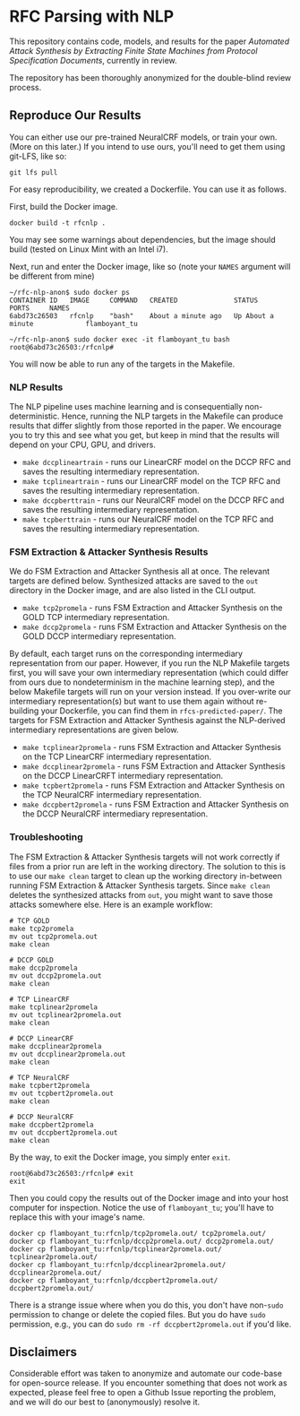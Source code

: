 # RFC Parsing with NLP

This repository contains code, models, and results for the paper *Automated Attack Synthesis by Extracting Finite State Machines from Protocol Specification Documents*, currently in review.

The repository has been thoroughly anonymized for the double-blind review process.

## Reproduce Our Results

You can either use our pre-trained NeuralCRF models, or train your own.  (More on this later.)  If you intend to use ours, you'll need to get them using git-LFS, like so:

```
git lfs pull
```

For easy reproducibility, we created a Dockerfile.  You can use it as follows.

First, build the Docker image.

```
docker build -t rfcnlp .
```

You may see some warnings about dependencies, but the image should build (tested on Linux Mint with an Intel i7).

Next, run and enter the Docker image, like so (note your `NAMES` argument will be different from mine)

```
~/rfc-nlp-anon$ sudo docker ps
CONTAINER ID   IMAGE     COMMAND   CREATED              STATUS              PORTS     NAMES
6abd73c26503   rfcnlp    "bash"    About a minute ago   Up About a minute             flamboyant_tu

~/rfc-nlp-anon$ sudo docker exec -it flamboyant_tu bash
root@6abd73c26503:/rfcnlp# 

```

You will now be able to run any of the targets in the Makefile.

### NLP Results

The NLP pipeline uses machine learning and is consequentially non-deterministic.  Hence, running the NLP targets in the Makefile can produce results that differ slightly from those reported in the paper.  We encourage you to try this and see what you get, but keep in mind that the results will depend on your CPU, GPU, and drivers.

* `make dccplineartrain` - runs our LinearCRF model on the DCCP RFC and saves the resulting intermediary representation.
* `make tcplineartrain` - runs our LinearCRF model on the TCP RFC and saves the resulting intermediary representation.
* `make dccpberttrain` - runs our NeuralCRF model on the DCCP RFC and saves the resulting intermediary representation.
* `make tcpberttrain` - runs our NeuralCRF model on the TCP RFC and saves the resulting intermediary representation.

### FSM Extraction & Attacker Synthesis Results 

We do FSM Extraction and Attacker Synthesis all at once.  The relevant targets are defined below.  Synthesized attacks are saved to the `out` directory in the Docker image, and are also listed in the CLI output.  

* `make tcp2promela` - runs FSM Extraction and Attacker Synthesis on the GOLD TCP intermediary representation.
* `make dccp2promela` - runs FSM Extraction and Attacker Synthesis on the GOLD DCCP intermediary representation.

By default, each target runs on the corresponding intermediary representation from our paper.  However, if you run the NLP Makefile targets first, you will save your own intermediary representation (which could differ from ours due to nondeterminism in the machine learning step), and the below Makefile targets will run on your version instead.  If you over-write our intermediary representation(s) but want to use them again without re-building your Dockerfile, you can find them in `rfcs-predicted-paper/`.  The targets for FSM Extraction and Attacker Synthesis against the NLP-derived intermediary representations are given below.

* `make tcplinear2promela` - runs FSM Extraction and Attacker Synthesis on the TCP LinearCRF intermediary representation.
* `make dccplinear2promela` - runs FSM Extraction and Attacker Synthesis on the DCCP LinearCRFT intermediary representation.
* `make tcpbert2promela` - runs FSM Extraction and Attacker Synthesis on the TCP NeuralCRF intermediary representation.
* `make dccpbert2promela` - runs FSM Extraction and Attacker Synthesis on the DCCP NeuralCRF intermediary representation.

### Troubleshooting

The FSM Extraction & Attacker Synthesis targets will not work correctly if files from a prior run are left in the working directory.  The solution to this is to use our `make clean` target to clean up the working directory in-between running FSM Extraction & Attacker Synthesis targets.  Since `make clean` deletes the synthesized attacks from `out`, you might want to save those attacks somewhere else.  Here is an example workflow:

```
# TCP GOLD
make tcp2promela
mv out tcp2promela.out
make clean

# DCCP GOLD
make dccp2promela
mv out dccp2promela.out
make clean

# TCP LinearCRF
make tcplinear2promela
mv out tcplinear2promela.out
make clean

# DCCP LinearCRF
make dccplinear2promela
mv out dccplinear2promela.out
make clean

# TCP NeuralCRF
make tcpbert2promela
mv out tcpbert2promela.out
make clean

# DCCP NeuralCRF
make dccpbert2promela
mv out dccpbert2promela.out
make clean
```

By the way, to exit the Docker image, you simply enter `exit`.

```
root@6abd73c26503:/rfcnlp# exit
exit
```

Then you could copy the results out of the Docker image and into your host computer for inspection.  Notice the use of `flamboyant_tu`; you'll have to replace this with your image's name.

```
docker cp flamboyant_tu:rfcnlp/tcp2promela.out/ tcp2promela.out/
docker cp flamboyant_tu:rfcnlp/dccp2promela.out/ dccp2promela.out/
docker cp flamboyant_tu:rfcnlp/tcplinear2promela.out/ tcplinear2promela.out/
docker cp flamboyant_tu:rfcnlp/dccplinear2promela.out/ dccplinear2promela.out/
docker cp flamboyant_tu:rfcnlp/dccpbert2promela.out/ dccpbert2promela.out/
```

There is a strange issue where when you do this, you don't have non-`sudo` permission to change or delete the copied files.  But you do have `sudo` permission, e.g., you can do `sudo rm -rf dccpbert2promela.out` if you'd like.

## Disclaimers

Considerable effort was taken to anonymize and automate our code-base for open-source release.  If you encounter something that does not work as expected, please feel free to open a Github Issue reporting the problem, and we will do our best to (anonymously) resolve it.
